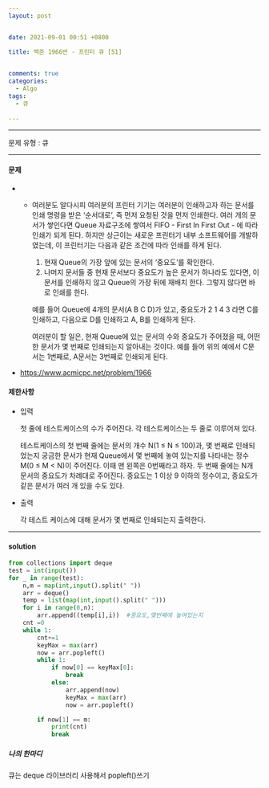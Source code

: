 ```yaml
---
layout: post


date: 2021-09-01 00:51 +0800

title: 백준 1966번 - 프린터 큐 [51]

  
comments: true
categories: 
  - Algo
tags: 
  - 큐
  
---
```


---



문제 유형 : 큐

---

#### 문제

- - 여러분도 알다시피 여러분의 프린터 기기는 여러분이 인쇄하고자 하는 문서를 인쇄 명령을 받은 ‘순서대로’, 즉 먼저 요청된 것을 먼저 인쇄한다. 여러 개의 문서가 쌓인다면 Queue 자료구조에 쌓여서 FIFO - First In First Out - 에 따라 인쇄가 되게 된다. 하지만 상근이는 새로운 프린터기 내부 소프트웨어를 개발하였는데, 이 프린터기는 다음과 같은 조건에 따라 인쇄를 하게 된다.

    1. 현재 Queue의 가장 앞에 있는 문서의 ‘중요도’를 확인한다.
    2. 나머지 문서들 중 현재 문서보다 중요도가 높은 문서가 하나라도 있다면, 이 문서를 인쇄하지 않고 Queue의 가장 뒤에 재배치 한다. 그렇지 않다면 바로 인쇄를 한다.
  
    예를 들어 Queue에 4개의 문서(A B C D)가 있고, 중요도가 2 1 4 3 라면 C를 인쇄하고, 다음으로 D를 인쇄하고 A, B를 인쇄하게 된다.
  
    여러분이 할 일은, 현재 Queue에 있는 문서의 수와 중요도가 주어졌을 때, 어떤 한 문서가 몇 번째로 인쇄되는지 알아내는 것이다. 예를 들어 위의 예에서 C문서는 1번째로, A문서는 3번째로 인쇄되게 된다.
  
- https://www.acmicpc.net/problem/1966

#### 제한사항

- 입력

  첫 줄에 테스트케이스의 수가 주어진다. 각 테스트케이스는 두 줄로 이루어져 있다.

  테스트케이스의 첫 번째 줄에는 문서의 개수 N(1 ≤ N ≤ 100)과, 몇 번째로 인쇄되었는지 궁금한 문서가 현재 Queue에서 몇 번째에 놓여 있는지를 나타내는 정수 M(0 ≤ M < N)이 주어진다. 이때 맨 왼쪽은 0번째라고 하자. 두 번째 줄에는 N개 문서의 중요도가 차례대로 주어진다. 중요도는 1 이상 9 이하의 정수이고, 중요도가 같은 문서가 여러 개 있을 수도 있다.

- 출력

  각 테스트 케이스에 대해 문서가 몇 번째로 인쇄되는지 출력한다.



---

#### solution

```python
from collections import deque
test = int(input())
for _ in range(test):
    n,m = map(int,input().split(" "))
    arr = deque()
    temp = list(map(int,input().split(" ")))
    for i in range(0,n):
        arr.append((temp[i],i))  #중요도,몇번째에 놓여있는지
    cnt =0
    while 1:
        cnt+=1
        keyMax = max(arr)
        now = arr.popleft()
        while 1:
            if now[0] == keyMax[0]:
                break
            else:
                arr.append(now)
                keyMax = max(arr)
                now = arr.popleft()

        if now[1] == m:
            print(cnt)
            break

```



 ##### 나의 한마디

큐는 deque 라이브러리 사용해서 popleft()쓰기 

